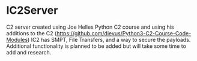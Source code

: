 # IC2Server
C2 server created using Joe Helles Python C2 course and using his additions to the C2 (https://github.com/dievus/Python3-C2-Course-Code-Modules)
IC2 has SMPT, File Transfers, and a way to secure the payloads. Additional functionality is planned to be added but will take some time to add and research.
